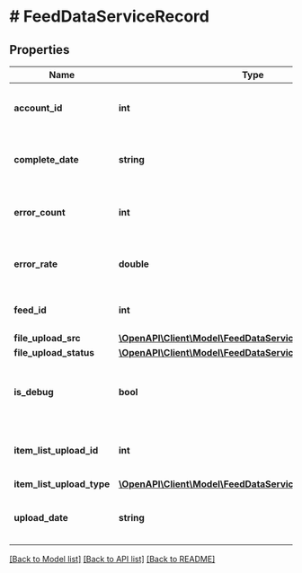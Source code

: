 # # FeedDataServiceRecord

## Properties

Name | Type | Description | Notes
------------ | ------------- | ------------- | -------------
**account_id** | **int** | &lt;div lang&#x3D;\&quot;ja\&quot;&gt;アカウントID&lt;/div&gt; &lt;div lang&#x3D;\&quot;en\&quot;&gt;Account ID.&lt;/div&gt; | [optional]
**complete_date** | **string** | &lt;div lang&#x3D;\&quot;ja\&quot;&gt;取り込み完了日(yyyyMMdd)&lt;/div&gt; &lt;div lang&#x3D;\&quot;en\&quot;&gt; Complete date.&lt;br&gt; Format: yyyyMMdd &lt;/div&gt; | [optional]
**error_count** | **int** | &lt;div lang&#x3D;\&quot;ja\&quot;&gt;不備がある商品情報の件数&lt;/div&gt; &lt;div lang&#x3D;\&quot;en\&quot;&gt;Number of item list with error.&lt;/div&gt; | [optional]
**error_rate** | **double** | &lt;div lang&#x3D;\&quot;ja\&quot;&gt;エラー率&lt;/div&gt; &lt;div lang&#x3D;\&quot;en\&quot;&gt;Error rate.&lt;/div&gt; | [optional]
**feed_id** | **int** | &lt;div lang&#x3D;\&quot;ja\&quot;&gt;Feedを識別するId&lt;/div&gt; &lt;div lang&#x3D;\&quot;en\&quot;&gt;Feed ID.&lt;/div&gt; | [optional]
**file_upload_src** | [**\OpenAPI\Client\Model\FeedDataServiceFileUploadSrc**](FeedDataServiceFileUploadSrc.md) |  | [optional]
**file_upload_status** | [**\OpenAPI\Client\Model\FeedDataServiceFileUploadStatus**](FeedDataServiceFileUploadStatus.md) |  | [optional]
**is_debug** | **bool** | &lt;div lang&#x3D;\&quot;ja\&quot;&gt;trueはデバッグモードでの実行を意味します。&lt;/div&gt; &lt;div lang&#x3D;\&quot;en\&quot;&gt;&amp;#34;true&amp;#34; means to run in debug mode.&lt;/div&gt; | [optional]
**item_list_upload_id** | **int** | &lt;div lang&#x3D;\&quot;ja\&quot;&gt;アップロードした商品情報を識別するID&lt;/div&gt; &lt;div lang&#x3D;\&quot;en\&quot;&gt;Uploaded item list ID.&lt;/div&gt; | [optional]
**item_list_upload_type** | [**\OpenAPI\Client\Model\FeedDataServiceItemListUploadType**](FeedDataServiceItemListUploadType.md) |  | [optional]
**upload_date** | **string** | &lt;div lang&#x3D;\&quot;ja\&quot;&gt;アップロード日(yyyyMMdd)&lt;/div&gt; &lt;div lang&#x3D;\&quot;en\&quot;&gt; Upload date.&lt;br&gt; Format: yyyyMMdd &lt;/div&gt; | [optional]

[[Back to Model list]](../../README.md#models) [[Back to API list]](../../README.md#endpoints) [[Back to README]](../../README.md)
